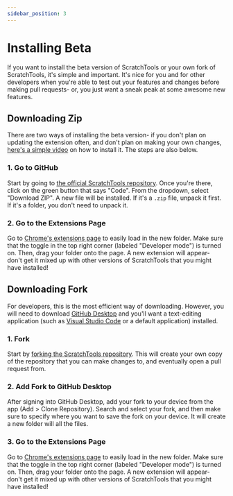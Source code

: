 ```yaml
---
sidebar_position: 3
---
```


# Installing Beta
If you want to install the beta version of ScratchTools or your own fork of ScratchTools, it's simple and important. It's nice for you and for other developers when you're able to test out your features and changes before making pull requests- or, you just want a sneak peak at some awesome new features.
## Downloading Zip
There are two ways of installing the beta version- if you don't plan on updating the extension often, and don't plan on making your own changes, [here's a simple video](https://youtu.be/41gMwlP7A4I) on how to install it. The steps are also below.
### 1. Go to GitHub
Start by going to [the official ScratchTools repository](https://github.com/stforscratch/scratchtools). Once you're there, click on the green button that says "Code". From the dropdown, select "Download ZIP". A new file will be installed. If it's a `.zip` file, unpack it first. If it's a folder, you don't need to unpack it.
### 2. Go to the Extensions Page
Go to [Chrome's extensions page](chrome://extensions) to easily load in the new folder. Make sure that the toggle in the top right corner (labeled "Developer mode") is turned on. Then, drag your folder onto the page. A new extension will appear- don't get it mixed up with other versions of ScratchTools that you might have installed!
## Downloading Fork
For developers, this is the most efficient way of downloading. However, you will need to download [GitHub Desktop](https://desktop.github.com/) and you'll want a text-editing application (such as [Visual Studio Code](https://code.visualstudio.com/) or a default application) installed.
### 1. Fork
Start by [forking the ScratchTools repository](https://github.com/stforscratch/scratchtools/fork). This will create your own copy of the repository that you can make changes to, and eventually open a pull request from.
### 2. Add Fork to GitHub Desktop
After signing into GitHub Desktop, add your fork to your device from the app (Add > Clone Repository). Search and select your fork, and then make sure to specify where you want to save the fork on your device. It will create a new folder will all the files.
### 3. Go to the Extensions Page
Go to [Chrome's extensions page](chrome://extensions) to easily load in the new folder. Make sure that the toggle in the top right corner (labeled "Developer mode") is turned on. Then, drag your folder onto the page. A new extension will appear- don't get it mixed up with other versions of ScratchTools that you might have installed!
